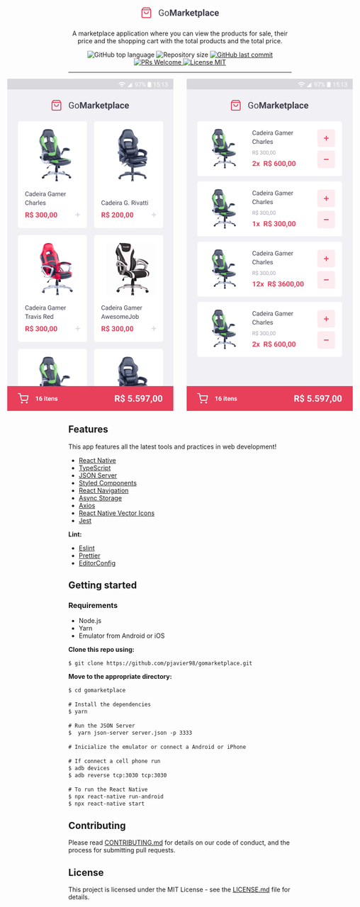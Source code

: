 <h1 align="center">
<img src="src/assets/logo.png"
alt="GoMarketplace"/>
</h1>

<p align="center">A marketplace application where you can view the products for sale, their price and the shopping cart with the total products and the total price.</p>

<p align="center" color="">
  <img alt="GitHub top language" src="https://img.shields.io/github/languages/top/pjavier98/gomarketplace">

  <img alt="Repository size" src="https://img.shields.io/github/repo-size/pjavier98/gomarketplace">

  <a href="https://github.com/pjavier98/gomarketplace/commits/master">
    <img alt="GitHub last commit" src="https://img.shields.io/github/last-commit/pjavier98/gomarketplace">
  </a>

  <a href="http://makeapullrequest.com">
    <img src="https://img.shields.io/badge/PRs-welcome-brightgreen.svg?style=flat-square" alt="PRs Welcome">
  </a>

  <a href="https://opensource.org/licenses/MIT">
    <img src="https://img.shields.io/badge/license-MIT-blue.svg?style=flat-square" alt="License MIT">
  </a>
</p>

<hr />
<div style="display: flex; flex-direction: row; align-items: center; justify-content: center;">
  <img style="margin-right: 30px"src="src/assets/GoMarketplace/dashboard.png" alt="Dashboard"/>
  <img src="src/assets/GoMarketplace/cart.png" alt="Dashboard"/>
</div>

## Features

This app features all the latest tools and practices in web development!

- [React Native](https://reactnative.dev/)
- [TypeScript](https://www.typescriptlang.org/)
- [JSON Server](https://github.com/typicode/json-server)
- [Styled Components](https://styled-components.com/)
- [React Navigation](https://reactnavigation.org/)
- [Async Storage](https://github.com/react-native-community/async-storage)
- [Axios](https://github.com/axios/axios)
- [React Native Vector Icons](https://github.com/oblador/react-native-vector-icons)
- [Jest](https://jestjs.io/)

**Lint:**
- [Eslint](https://eslint.org/)
- [Prettier](https://prettier.io/)
- [EditorConfig](https://editorconfig.org/)

## Getting started

### Requirements
* Node.js
* Yarn
* Emulator from Android or iOS

**Clone this repo using:**
```
$ git clone https://github.com/pjavier98/gomarketplace.git
```
**Move to the appropriate directory:**
```
$ cd gomarketplace

# Install the dependencies
$ yarn

# Run the JSON Server
$  yarn json-server server.json -p 3333

# Inicialize the emulator or connect a Android or iPhone

# If connect a cell phone run
$ adb devices
$ adb reverse tcp:3030 tcp:3030

# To run the React Native
$ npx react-native run-android
$ npx react-native start
```
## Contributing

Please read [CONTRIBUTING.md](CONTRIBUTING.md) for details on our code of conduct, and the process for submitting pull requests.

## License

This project is licensed under the MIT License - see the [LICENSE.md](LICENSE.md) file for details.
